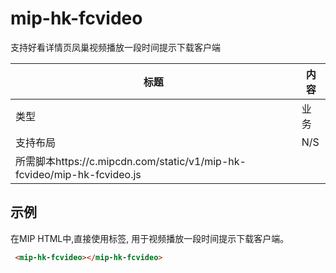 ﻿# mip-hk-fcvideo

支持好看详情页凤巢视频播放一段时间提示下载客户端

|标题|内容|
|---|---|
|类型|业务|
|支持布局|N/S|
|所需脚本https://c.mipcdn.com/static/v1/mip-hk-fcvideo/mip-hk-fcvideo.js|

## 示例

在MIP HTML中,直接使用标签, 用于视频播放一段时间提示下载客户端。

```html
 <mip-hk-fcvideo></mip-hk-fcvideo>
```

